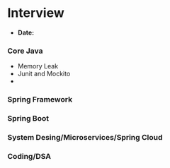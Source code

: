 # Interview

- **Date:**

### Core Java

- Memory Leak
- Junit and Mockito
-

### Spring Framework

### Spring Boot

### System Desing/Microservices/Spring Cloud

### Coding/DSA
